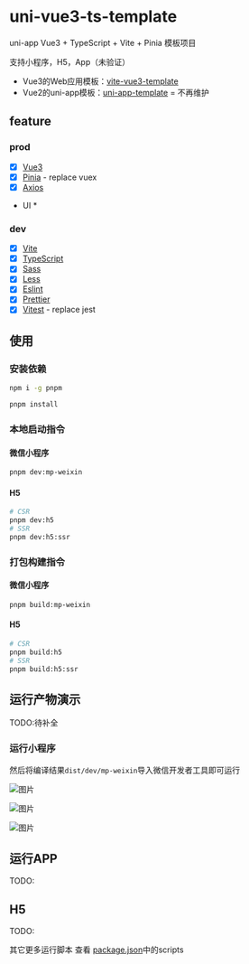 # uni-vue3-ts-template
uni-app Vue3 + TypeScript + Vite + Pinia 模板项目

支持小程序，H5，App（未验证）

* Vue3的Web应用模板：[vite-vue3-template](https://github.com/ATQQ/vite-vue3-template)
* Vue2的uni-app模板：[uni-app-template](https://github.com/ATQQ/uni-app-template) = 不再维护
## feature
### prod
* [x] [Vue3](https://vuejs.org/)
* [x] [Pinia](https://pinia.vuejs.org/) - replace vuex
* [x] [Axios](https://github.com/axios/axios)
* UI
  * 
### dev
* [x] [Vite](https://github.com/vitejs/vite)
* [x] [TypeScript](https://github.com/microsoft/TypeScript/#readme)
* [x] [Sass](https://github.com/sass/sass)
* [x] [Less](https://github.com/less/less.js)
* [x] [Eslint](https://eslint.org/)
* [x] [Prettier](https://prettier.io/)
* [x] [Vitest](https://vitest.dev/) - replace jest

## 使用
### 安装依赖
```sh
npm i -g pnpm
```

```sh
pnpm install
```

### 本地启动指令
#### 微信小程序
```sh
pnpm dev:mp-weixin
```

#### H5
```sh
# CSR
pnpm dev:h5
# SSR
pnpm dev:h5:ssr
```

### 打包构建指令
#### 微信小程序
```
pnpm build:mp-weixin
```
#### H5
```sh
# CSR
pnpm build:h5
# SSR
pnpm build:h5:ssr
```

## 运行产物演示
TODO:待补全
### 运行小程序
然后将编译结果`dist/dev/mp-weixin`导入微信开发者工具即可运行

![图片](https://img.cdn.sugarat.top/mdImg/MTYzNzQxNjc3MjA4Mw==637416772083)

![图片](https://img.cdn.sugarat.top/mdImg/MTYzNzQxNjg4MTUwNA==637416881504)

![图片](https://img.cdn.sugarat.top/mdImg/MTYzNzQxNjY3OTY0NQ==637416679645)

## 运行APP
TODO:

## H5
TODO:


其它更多运行脚本 查看 [package.json](./package.json)中的scripts
